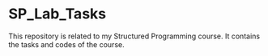 # SP_Lab_Tasks
This repository is related to my Structured Programming course. It contains the tasks and codes of the course. 
